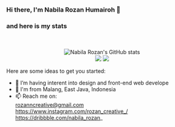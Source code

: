 ### Hi there, I'm Nabila Rozan Humairoh 👋

### and here is my stats

<p align="center"><br /><br />
  <img src="https://github-readme-stats.vercel.app/api?username=NekoNabNab&show_icons=true&include_all_commits=true&theme=monokai" alt="Nabila Rozan's GitHub stats" /><br />
  <img src="https://github-readme-streak-stats.herokuapp.com/?user=NekoNabNab&theme=monokai"/>
  <img src="https://github-readme-stats.vercel.app/api/top-langs/?username=NekoNabNab&layout=compact&theme=monokai&langs_count=12"/><br />
</p>

Here are some ideas to get you started:

- 🔭 I’m having interent into design and front-end web develope
- 🌱 I'm from Malang, East Java, Indonesia
- 📫 Reach me on: <br>
 rozanncreative@gmail.com <br>
 https://www.instagram.com/rozan_creative_/ <br>
 https://dribbble.com/nabila_rozan_


